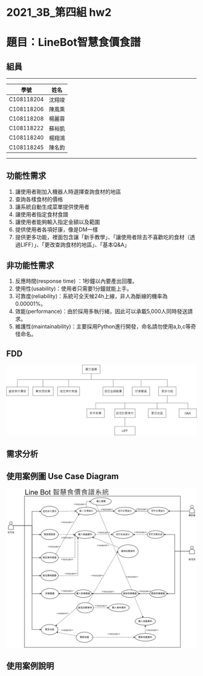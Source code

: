 # 2021_3B_第四組 hw2
# 題目：LineBot智慧食價食譜

## 組員
***
| 學號  | 姓名  | 
| :------------: |:---------------:|
| C108118204 | 沈翔竣 | 
| C108118206 | 陳風熏 | 
| C108118208 | 楊麗蓉 | 
| C108118222 | 蘇裕凱 | 
| C108118240 | 楊翔鴻 | 
| C108118245 | 陳名鈞 | 
***
## 功能性需求
1. 讓使用者剛加入機器人時選擇查詢食材的地區
2. 查詢各樣食材的價格
3. 讓系統自動生成菜單提供使用者
4. 讓使用者指定食材食譜
5. 讓使用者能夠輸入指定金額以及範圍
6. 提供使用者各項好康，像是DM一樣
7. 提供更多功能，裡面包含讓「新手教學」、「讓使用者除去不喜歡吃的食材（透過LIFF）」、「更改查詢食材的地區」、「基本Q&A」

## 非功能性需求
1. 反應時間(response time) ：1秒鐘以內要產出回覆。
2. 使用性(usability)：使用者只需要1分鐘就能上手。 
3. 可靠度(reliability)：系統可全天候24h上線，非人為斷線的機率為0.00001%。
4. 效能(performance)：由於採用多執行緒，因此可以承載5,000人同時發送請求。
5. 維護性(maintainability)：主要採用Python進行開發，命名請勿使用a,b,c等奇怪命名。


## FDD
![FDD](FDD.jpg "FDD")

## 需求分析

## 使用案例圖 Use Case Diagram
![UCD](UCD.jpg "UCD")

## 使用案例說明

